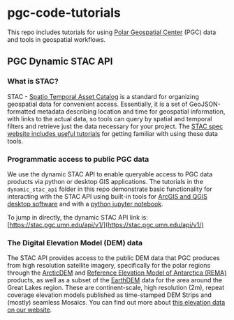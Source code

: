 # pgc-code-tutorials

This repo includes tutorials for using [Polar Geospatial Center](https://www.pgc.umn.edu) (PGC) data and tools in geospatial workflows.

## PGC Dynamic STAC API
### What is STAC?
STAC - [Spatio Temporal Asset Catalog](https://stacspec.org/en) is a standard for organizing geospatial data for convenient access. Essentially, it is a set of GeoJSON-formatted metadata describing location and time for geospatial information, with links to the actual data, so tools can query by spatial and temporal filters and retrieve just the data necessary for your project. The [STAC spec website includes useful tutorials](https://stacspec.org/en/tutorials/) for getting familiar with using these data tools.

### Programmatic access to public PGC data
We use the dynamic STAC API to enable queryable access to PGC data products via python or desktop GIS applications. The tutorials in the `dynamic_stac_api` folder in this repo demonstrate basic functionality for interacting with the STAC API using built-in tools for [ArcGIS and QGIS desktop software](./dynamic_stac_api/desktop_gis_stac_access.md) and with a [python jupyter notebook](./dynamic_stac_api/stac_api_demo_workflow.ipynb). 

To jump in directly, the dynamic STAC API link is: [https://stac.pgc.umn.edu/api/v1/](https://stac.pgc.umn.edu/api/v1/)

### The Digital Elevation Model (DEM) data
The STAC API provides access to the public DEM data that PGC produces from high resolution satellite imagery, specifically for the polar regions through the [ArcticDEM](https://www.pgc.umn.edu/data/arcticdem/) and [Reference Elevation Model of Antarctica (REMA)](https://www.pgc.umn.edu/data/rema/) products, as well as a subset of the [EarthDEM](https://www.pgc.umn.edu/data/earthdem/) data for the area around the Great Lakes region. These are continent-scale, high resolution (2m), repeat coverage elevation models published as time-stamped DEM Strips and (mostly) seamless Mosaics. You can find out more about [this elevation data on our website](https://www.pgc.umn.edu/data/elevation/).



